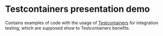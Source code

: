 # Testcontainers presentation demo
Contains examples of code with the usage of [Testcontainers](https://github.com/testcontainers/testcontainers-java) for integration testing, 
which are supposed show to Testcontainers benefits.
